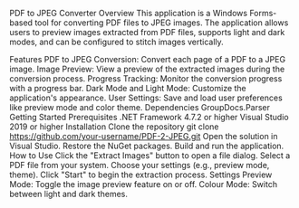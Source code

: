 PDF to JPEG Converter
Overview
This application is a Windows Forms-based tool for converting PDF files to JPEG images. The application allows users to preview images extracted from PDF files, supports light and dark modes, and can be configured to stitch images vertically.

Features
PDF to JPEG Conversion: Convert each page of a PDF to a JPEG image.
Image Preview: View a preview of the extracted images during the conversion process.
Progress Tracking: Monitor the conversion progress with a progress bar.
Dark Mode and Light Mode: Customize the application's appearance.
User Settings: Save and load user preferences like preview mode and color theme.
Dependencies
GroupDocs.Parser
Getting Started
Prerequisites
.NET Framework 4.7.2 or higher
Visual Studio 2019 or higher
Installation
Clone the repository
git clone https://github.com/your-username/PDF-2-JPEG.git
Open the solution in Visual Studio.
Restore the NuGet packages.
Build and run the application.
How to Use
Click the "Extract Images" button to open a file dialog.
Select a PDF file from your system.
Choose your settings (e.g., preview mode, theme).
Click "Start" to begin the extraction process.
Settings
Preview Mode: Toggle the image preview feature on or off.
Colour Mode: Switch between light and dark themes.
